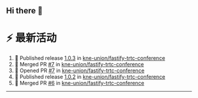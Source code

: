 ## Hi there 👋

<!--

**Here are some ideas to get you started:**

🙋‍♀️ A short introduction - what is your organization all about?
🌈 Contribution guidelines - how can the community get involved?
👩‍💻 Useful resources - where can the community find your docs? Is there anything else the community should know?
🍿 Fun facts - what does your team eat for breakfast?
🧙 Remember, you can do mighty things with the power of [Markdown](https://docs.github.com/github/writing-on-github/getting-started-with-writing-and-formatting-on-github/basic-writing-and-formatting-syntax)
-->


# ⚡ 最新活动

<!--START_SECTION:activity-->
1. 🚀 Published release [1.0.3](https://github.com/kne-union/fastify-trtc-conference/releases/tag/1.0.3) in [kne-union/fastify-trtc-conference](https://github.com/kne-union/fastify-trtc-conference)
2. 🎉 Merged PR [#7](https://github.com/kne-union/fastify-trtc-conference/pull/7) in [kne-union/fastify-trtc-conference](https://github.com/kne-union/fastify-trtc-conference)
3. 💪 Opened PR [#7](https://github.com/kne-union/fastify-trtc-conference/pull/7) in [kne-union/fastify-trtc-conference](https://github.com/kne-union/fastify-trtc-conference)
4. 🚀 Published release [1.0.2](https://github.com/kne-union/fastify-trtc-conference/releases/tag/1.0.2) in [kne-union/fastify-trtc-conference](https://github.com/kne-union/fastify-trtc-conference)
5. 🎉 Merged PR [#6](https://github.com/kne-union/fastify-trtc-conference/pull/6) in [kne-union/fastify-trtc-conference](https://github.com/kne-union/fastify-trtc-conference)
<!--END_SECTION:activity-->

---
